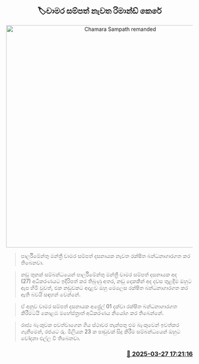 <p align='center'><b><h2 align='center' title='Chamara Sampath remanded'>🏷චාමර සම්පත් නැවත රිමාන්ඩ් කෙ​රේ</h2></b></p>
<p align='center'><img src='https://helakuru.sgp1.cdn.digitaloceanspaces.com/esana/images/lib/chamara-sampath-archived.jpg' width='600' alt='Chamara Sampath remanded'></p>

> පාර්ලිමේන්තු මන්ත්‍රී චාමර සම්පත් දසනායක නැව​ත රක්ෂිත බන්ධනාගාරගත කර තිබෙනවා.

> නඩු තුනක් සම්බන්ධයෙන් පාර්ලිමේන්තු මන්ත්‍රී චාමර සම්පත් දසනායක අද (27) අධිකරණයට ඉදිරිපත් කර තිබුණු අතර, නඩු දෙකකින් අද දවස තුළදීම ඔහු​ට ඇප හිමි වුවත්, එක නඩුවකට අදාළව ඔහු මෙලෙස රක්ෂිත බන්ධනාගාරගත කර ඇති බවයි සඳහන් වෙන්නේ.

> ඒ අනුව චාමර සම්පත් දසනායක අප්‍රේල් 01 දක්වා රක්ෂිත බන්ධනාගාරගත කිරීමටයි කොළඹ මහේස්ත්‍රාත් අධිකරණය නියෝග කර තිබෙන්නේ.

> රාජ්‍ය බැංකුවක පවත්වාගෙන ගිය ස්ථාවර තැන්පතු එම බැංකුවෙන් ඉවත්කර ගැනීමෙන්, රජයට රු. මිලියන 23 ක පාඩුවක් සිදු කිරීම සම්බන්ධයෙන් ඔහුට චෝදනා එල්ල වී තිබෙනවා.



<h3 align='right'><a href='https://www.helakuru.lk/esana/p/108711/'>📅 2025-03-27 17:21:16</a></h3>
